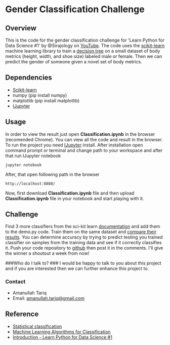 
# Gender Classification Challenge
## Overview

This is the code for the gender classification challenge for 'Learn Python for Data Science #1' by @Sirajology on [YouTube](https://youtu.be/T5pRlIbr6gg). The code uses the [scikit-learn](http://scikit-learn.org/) machine learning library to train a [decision tree](https://en.wikipedia.org/wiki/Decision_tree) on a small dataset of body metrics (height, width, and shoe size) labeled male or female. Then we can predict the gender of someone given a novel set of body metrics. 

## Dependencies

* [Scikit-learn](http://scikit-learn.org/stable/install.html)
* numpy (pip install numpy)
* matplotlib (pip install matplotlib)
* [IJupyter](http://jupyter.org/)

## Usage

In order to view the result just open **Classification.ipynb** in the browser (recomended Chrome). You can view all the code and result in the browser. 
To run the project you need [IJupyter](http://jupyter.org/) install.  After installation open command prompt or terminal and change path to your workspace and after that run IJupyter notebook
```
jupyter notebook
```

After, that open following path in the browser
```
http://localhost:8888/
```
Now, first download **Classification.ipynb** file and then upload **Classification.ipynb** file in your notebook and start playing with it.

## Challenge

Find 3 more classifiers from the sci-kit learn [documentation](http://scikit-learn.org/stable/auto_examples/classification/plot_classifier_comparison.html) and add them to the demo.py code. Train them on the same dataset and [compare their results](http://scikit-learn.org/stable/modules/generated/sklearn.metrics.accuracy_score.html). You can determine accuracy by trying to predict testing you trained classifier on samples from the training data and see if it correctly classifies it. Push your code repository to [github](https://help.github.com/articles/set-up-git/) then post it in the comments. I'll give the winner a shoutout a week from now!

###Who do I talk to? ###
I would be happy to talk to you about this project and if you are interested then we can further enhance this project to.

### Contact ##
* Amanullah Tariq 
* Email: amanullah.tariq@gmail.com

## Reference
* [Statistical classification](https://en.wikipedia.org/wiki/Statistical_classification)
* [Machine Learning Algorithms for Classification](http://www.cs.princeton.edu/~schapire/talks/picasso-minicourse.pdf)
* [Introduction - Learn Python for Data Science #1](https://www.youtube.com/watch?v=T5pRlIbr6gg&index=1&list=PL2-dafEMk2A6QKz1mrk1uIGfHkC1zZ6UU)